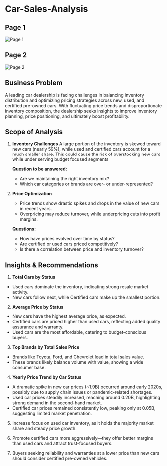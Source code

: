 # Car-Sales-Analysis

## Page 1
![Page 1](https://github.com/user-attachments/assets/c0314fac-24c2-4e3d-aa87-f0205747a90f)

## Page 2
![Page 2](https://github.com/user-attachments/assets/c6c62cbb-9ab2-48eb-980b-e9f850512ba0)

## Business Problem
A leading car dealership is facing challenges in balancing inventory distribution and optimizing pricing strategies across new, used, and certified pre-owned cars. With fluctuating price trends and disproportionate inventory composition, the dealership seeks insights to improve inventory planning, price positioning, and ultimately boost profitability.

## Scope of Analysis
  1. **Inventory Challenges**
     A large portion of the inventory is skewed toward new cars (nearly 59%), while used and certified cars account for a much                 smaller share. This could cause the risk of overstocking new cars while under serving budget focused segments

     **Question to be answered:**
      * Are we maintaining the right inventory mix?
      * Which car categories or brands are over- or under-represented?

2. **Price Optimization**
   * Price trends show drastic spikes and drops in the value of new cars in recent years.
   * Overpricing may reduce turnover, while underpricing cuts into profit margins.
  
   **Questions:**
   * How have prices evolved over time by status?
   * Are certified or used cars priced competitively?
   * Is there a correlation between price and inventory turnover?
    
 


     
  
   
## Insights & Recommendations
1. **Total Cars by Status**
  * Used cars dominate the inventory, indicating strong resale market activity.
  * New cars follow next, while Certified cars make up the smallest portion.
    
2. **Average Price by Status**
  * New cars have the highest average price, as expected.
  * Certified cars are priced higher than used cars, reflecting added quality assurance and warranty.
  * Used cars are the most affordable, catering to budget-conscious buyers.
    
3. **Top Brands by Total Sales Price**
  * Brands like Toyota, Ford, and Chevrolet lead in total sales value.
  * These brands likely balance volume with value, showing a wide consumer base.
    
4. **Yearly Price Trend by Car Status**
  * A dramatic spike in new car prices (~1.9B) occurred around early 2020s, possibly due to supply chain issues or pandemic-related           shortages.
  * Used car prices steadily increased, reaching around 0.20B, highlighting strong demand in the second-hand market.
  * Certified car prices remained consistently low, peaking only at 0.05B, suggesting limited market penetration.

5. Increase focus on used car inventory, as it holds the majority market share and steady price growth.
   
6. Promote certified cars more aggressively—they offer better margins than used cars and attract trust-focused buyers.

7. Buyers seeking reliability and warranties at a lower price than new cars should consider certified pre-owned vehicles.




